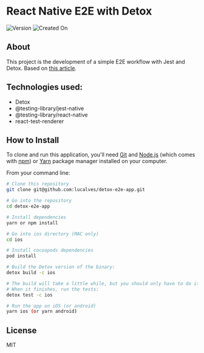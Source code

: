 # React Native E2E with Detox

![Version](https://img.shields.io/badge/version-v.1.0.0-red.svg) ![Created On](https://img.shields.io/badge/created%20on-may%202022-red)

## About

This project is the development of a simple E2E workflow with Jest and Detox. Based on [this article](https://learntdd.in/react-native/#setup).

## Technologies used:

- Detox
- @testing-library/jest-native
- @testing-library/react-native
- react-test-renderer

## How to Install

To clone and run this application, you'll need [Git](https://git-scm.com) and [Node.js](https://nodejs.org/en/download/) 
(which comes with [npm](http://npmjs.com)) or [Yarn](https://yarnpkg.com/) package manager installed on your computer.

From your command line:

```bash
# Clone this repository
git clone git@github.com:lucalves/detox-e2e-app.git

# Go into the repository
cd detox-e2e-app

# Install dependencies
yarn or npm install

# Go into ios directory (MAC only)
cd ios

# Install cocoapods dependencies
pod install

# Build the Detox version of the binary:
detox build -c ios

# The build will take a little while, but you should only have to do it once for this tutorial.
# When it finishes, run the tests:
detox test -c ios

# Run the app on iOS (or android)
yarn ios (or yarn android)
```

## License

MIT
